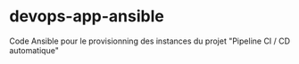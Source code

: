 # devops-app-ansible

Code Ansible pour le provisionning des instances du projet "Pipeline CI / CD automatique"